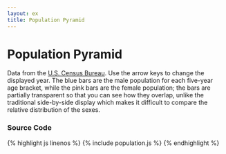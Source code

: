 ```yaml
---
layout: ex
title: Population Pyramid
---
```


# Population Pyramid

<div class="gallery" id="chart"> </div>
<link type="text/css" rel="stylesheet" href="population.css"/>
<script type="text/javascript" src="../d3.csv.js?1.29.1"> </script>
<script type="text/javascript" src="population.js"> </script>

Data from the [U.S. Census Bureau](http://www.census.gov/). Use the arrow keys
to change the displayed year. The blue bars are the male population for each
five-year age bracket, while the pink bars are the female population; the bars
are partially transparent so that you can see how they overlap, unlike the
traditional side-by-side display which makes it difficult to compare the
relative distribution of the sexes.

### Source Code

{% highlight js linenos %}
{% include population.js %}
{% endhighlight %}
